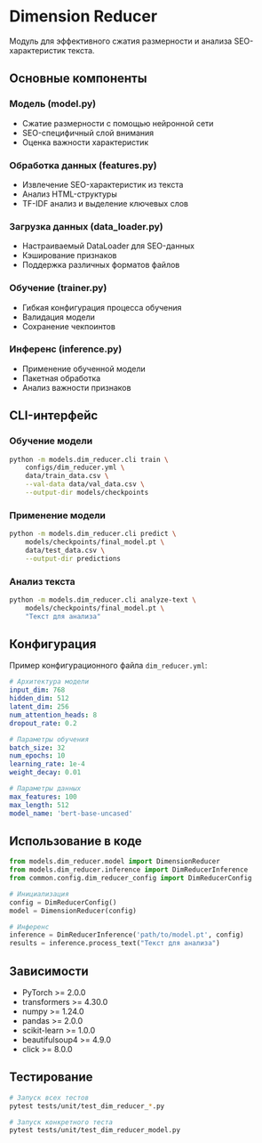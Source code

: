 # Dimension Reducer

Модуль для эффективного сжатия размерности и анализа SEO-характеристик текста.

## Основные компоненты

### Модель (model.py)
- Сжатие размерности с помощью нейронной сети
- SEO-специфичный слой внимания
- Оценка важности характеристик

### Обработка данных (features.py)
- Извлечение SEO-характеристик из текста
- Анализ HTML-структуры
- TF-IDF анализ и выделение ключевых слов

### Загрузка данных (data_loader.py)
- Настраиваемый DataLoader для SEO-данных
- Кэширование признаков
- Поддержка различных форматов файлов

### Обучение (trainer.py)
- Гибкая конфигурация процесса обучения
- Валидация модели
- Сохранение чекпоинтов

### Инференс (inference.py)
- Применение обученной модели
- Пакетная обработка
- Анализ важности признаков

## CLI-интерфейс

### Обучение модели
```bash
python -m models.dim_reducer.cli train \
    configs/dim_reducer.yml \
    data/train_data.csv \
    --val-data data/val_data.csv \
    --output-dir models/checkpoints
```

### Применение модели
```bash
python -m models.dim_reducer.cli predict \
    models/checkpoints/final_model.pt \
    data/test_data.csv \
    --output-dir predictions
```

### Анализ текста
```bash
python -m models.dim_reducer.cli analyze-text \
    models/checkpoints/final_model.pt \
    "Текст для анализа"
```

## Конфигурация

Пример конфигурационного файла `dim_reducer.yml`:
```yaml
# Архитектура модели
input_dim: 768
hidden_dim: 512
latent_dim: 256
num_attention_heads: 8
dropout_rate: 0.2

# Параметры обучения
batch_size: 32
num_epochs: 10
learning_rate: 1e-4
weight_decay: 0.01

# Параметры данных
max_features: 100
max_length: 512
model_name: 'bert-base-uncased'
```

## Использование в коде

```python
from models.dim_reducer.model import DimensionReducer
from models.dim_reducer.inference import DimReducerInference
from common.config.dim_reducer_config import DimReducerConfig

# Инициализация
config = DimReducerConfig()
model = DimensionReducer(config)

# Инференс
inference = DimReducerInference('path/to/model.pt', config)
results = inference.process_text("Текст для анализа")
```

## Зависимости

- PyTorch >= 2.0.0
- transformers >= 4.30.0
- numpy >= 1.24.0
- pandas >= 2.0.0
- scikit-learn >= 1.0.0
- beautifulsoup4 >= 4.9.0
- click >= 8.0.0

## Тестирование

```bash
# Запуск всех тестов
pytest tests/unit/test_dim_reducer_*.py

# Запуск конкретного теста
pytest tests/unit/test_dim_reducer_model.py
```
